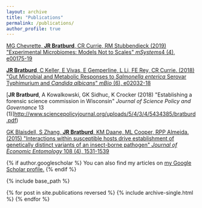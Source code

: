 ```yaml
---
layout: archive
title: "Publications"
permalink: /publications/
author_profile: true
---
```



[MG Chevrette, <b>JR Bratburd</b>, CR Currie, RM Stubbendieck (2019) "Experimental Microbiomes: Models Not to Scales" <i>mSystems</i>4 (4), e00175-19](https://msystems.asm.org/content/4/4/e00175-19)

[<b>JR Bratburd</b>, C Keller, E Vivas, E Gemperline, L Li, FE Rey, CR Currie. (2018) "Gut Microbial and Metabolic Responses to <i>Salmonella enterica </i>Serovar Typhimurium and <i>Candida albicans</i>" <i>mBio</i> (6), e02032-18](https://mbio.asm.org/content/9/6/e02032-18)

[<b>JR Bratburd</b>, A Kowalkowski, GK Sidhuc, K Crocker (2018) "Establishing a  forensic  science  commission  in Wisconsin" <i>Journal of Science Policy and Governance</i> 13 (1)]http://www.sciencepolicyjournal.org/uploads/5/4/3/4/5434385/bratburd.pdf)

[GK Blaisdell, S Zhang, <b>JR Bratburd</b>, KM Daane, ML Cooper, RPP Almeida. (2015) "Interactions within susceptible hosts drive establishment of genetically distinct variants of an insect-borne pathogen" <i>Journal of Economic Entomology</i> 108 (4), 1531-1539](https://academic.oup.com/jee/article-abstract/108/4/1531/2380269)



{% if author.googlescholar %}
  You can also find my articles on <u><a href="{{author.googlescholar}}">my Google Scholar profile</a>.</u>
{% endif %}

{% include base_path %}

{% for post in site.publications reversed %}
  {% include archive-single.html %}
{% endfor %}
